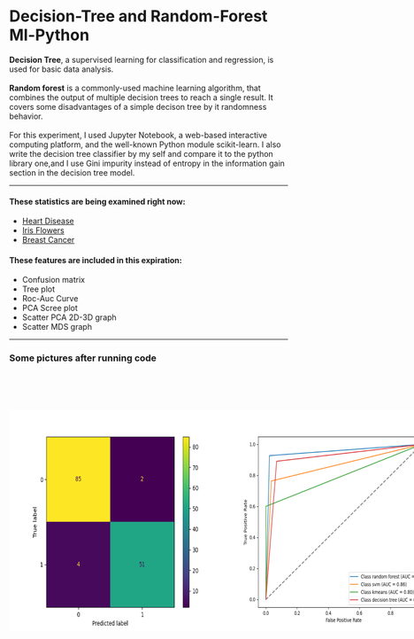 # Decision-Tree and Random-Forest Ml-Python

**Decision Tree**, a supervised learning for classification and regression, is used for basic data analysis.
<br/><br/>
**Random forest** is a commonly-used machine learning algorithm, that combines the output of multiple decision trees to reach a single result.
It covers some disadvantages of a simple decison tree by it randomness behavior.
<br/>
<br/>
For this experiment, I used Jupyter Notebook, a web-based interactive computing platform, and the well-known Python module scikit-learn.
I also write the decision tree classifier by my self and compare it to the python library one,and I use Gini impurity instead of entropy in the information gain section in the decision tree model.
<br/>
- - - -
#### These statistics are being examined right now: ####
  * <a  href="https://archive.ics.uci.edu/dataset/45/heart+disease">Heart Disease<a/>
  * <a href="https://archive.ics.uci.edu/dataset/53/iris">Iris Flowers<a/>
  * <a href="https://archive.ics.uci.edu/dataset/17/breast+cancer+wisconsin+diagnostic">Breast Cancer<a/>
#### These features are included in this expiration: ####
  * Confusion matrix
  * Tree plot
  * Roc-Auc Curve
  * PCA Scree plot
  * Scatter PCA 2D-3D graph
  * Scatter MDS graph  
- - - -
### Some pictures after running code
<div align="center" style="display:flex;flex-direction:row;align-items: center;">
  <img style="margin:10;" src="https://github.com/tohidnoori/Decision-tree-and-random-forest-ml-python/blob/master/random-forest/images/cf.png" width="400" height="400" alt="Image 1">
  <img style="margin:10;" src="https://github.com/tohidnoori/Decision-tree-and-random-forest-ml-python/blob/master/random-forest/images/ROC-AUC%20curve.png" width="400" height="400"  alt="Image 2">
  <div/>
<br/>
<br/>
<div align="center" style="display:flex;flex-direction:row;align-items: center;">
  <img style="margin:10;" src="https://github.com/tohidnoori/Decision-tree-and-random-forest-ml-python/blob/master/random-forest/images/PCA datapoints and decision surface 3d plot.png" width="1000" height="500"  alt="Image 1">
  <div/>
 <br/>
<br/>
<div align="center" style="display:flex;flex-direction:row;align-items: center;">
  <img style="margin:10;" src="https://github.com/tohidnoori/Decision-tree-and-random-forest-ml-python/blob/master/random-forest/images/MDS scatter datapoints plot 2d.png" width="400" height="400" alt="Image 1">
  <img style="margin:10;" src="https://github.com/tohidnoori/Decision-tree-and-random-forest-ml-python/blob/master/random-forest/images/PCA scatter datapoints plot 2d.png" width="400" height="400"  alt="Image 2">
  <div/>
<br/>
<br/>

